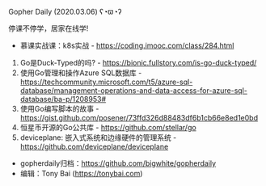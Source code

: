 Gopher Daily (2020.03.06) ʕ◔ϖ◔ʔ

停课不停学，居家在线学! 
* 慕课实战课：k8s实战 - https://coding.imooc.com/class/284.html

1. Go是Duck-Typed的吗? - https://bionic.fullstory.com/is-go-duck-typed/
2. 使用Go管理和操作Azure SQL数据库 - https://techcommunity.microsoft.com/t5/azure-sql-database/management-operations-and-data-access-for-azure-sql-database/ba-p/1208953#
3. 使用Go编写脚本的故事 - https://gist.github.com/posener/73ffd326d88483df6b1cb66e8ed1e0bd
4. 恒星币开源的Go公共库 - https://github.com/stellar/go
5. deviceplane: 嵌入式系统和边缘硬件的管理系统 - https://github.com/deviceplane/deviceplane

* gopherdaily归档：https://github.com/bigwhite/gopherdaily
* 编辑：Tony Bai (https://tonybai.com)
